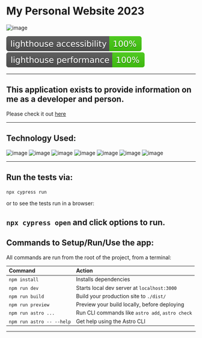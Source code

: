 # My Personal Website 2023
![image](https://github.com/cassandraGoose/portfolio-2023/actions/workflows/main.yml/badge.svg 'build status')

![image](./test_results/lighthouse_accessibility.svg 'accessibility lighthouse score')
![image](./test_results/lighthouse_performance.svg 'performance lighthouse score')

---

## This application exists to provide information on me as a developer and person. 

Please check it out [here](https://www.cassandracodesthings.online/)

---

## Technology Used:

![image](https://img.shields.io/badge/Astro-0C1222?style=for-the-badge&logo=astro&logoColor=FDFDFE 'astro badge') ![image](https://img.shields.io/badge/Tailwind_CSS-38B2AC?style=for-the-badge&logo=tailwind-css&logoColor=white 'tailwind badge') ![image](https://img.shields.io/badge/HTML5-E34F26?style=for-the-badge&logo=html5&logoColor=white 'HTML badge') ![image](https://img.shields.io/badge/JavaScript-323330?style=for-the-badge&logo=javascript&logoColor=F7DF1E 'javascript badge') ![image](https://img.shields.io/badge/Cypress-17202C?style=for-the-badge&logo=cypress&logoColor=white 'cyrpress badge') ![image](https://img.shields.io/badge/GitHub%20Pages-222222?style=for-the-badge&logo=GitHub%20Pages&logoColor=white 'github pages badge') ![image](https://img.shields.io/badge/Github%20Actions-282a2e?style=for-the-badge&logo=githubactions&logoColor=367cfe 'github actions badge')

---

## Run the tests via:

`npx cypress run`

or to see the tests run in a browser:

`npx cypress open` and click options to run.
---

## Commands to Setup/Run/Use the app:

All commands are run from the root of the project, from a terminal:

| Command                   | Action                                           |
| :------------------------ | :----------------------------------------------- |
| `npm install`             | Installs dependencies                            |
| `npm run dev`             | Starts local dev server at `localhost:3000`      |
| `npm run build`           | Build your production site to `./dist/`          |
| `npm run preview`         | Preview your build locally, before deploying     |
| `npm run astro ...`       | Run CLI commands like `astro add`, `astro check` |
| `npm run astro -- --help` | Get help using the Astro CLI                     |

---